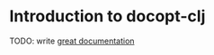 # Introduction to docopt-clj

TODO: write [great documentation](http://jacobian.org/writing/great-documentation/what-to-write/)

